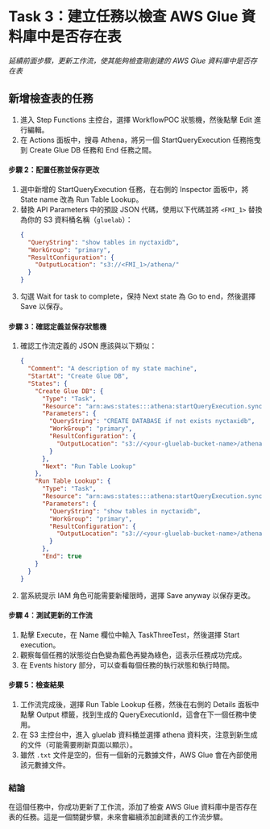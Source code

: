 # Task 3：建立任務以檢查 AWS Glue 資料庫中是否存在表

_延續前面步驟，更新工作流，使其能夠檢查剛創建的 AWS Glue 資料庫中是否存在表_

## 新增檢查表的任務

1. 進入 Step Functions 主控台，選擇 WorkflowPOC 狀態機，然後點擊 Edit 進行編輯。
2. 在 Actions 面板中，搜尋 Athena，將另一個 StartQueryExecution 任務拖曳到 Create Glue DB 任務和 End 任務之間。
   
#### 步驟 2：配置任務並保存更改

1. 選中新增的 StartQueryExecution 任務，在右側的 Inspector 面板中，將 State name 改為 Run Table Lookup。
2. 替換 API Parameters 中的預設 JSON 代碼，使用以下代碼並將 `<FMI_1>` 替換為你的 S3 資料桶名稱（`gluelab`）：
   ```json
   {
     "QueryString": "show tables in nyctaxidb",
     "WorkGroup": "primary",
     "ResultConfiguration": {
       "OutputLocation": "s3://<FMI_1>/athena/"
     }
   }
   ```
3. 勾選 Wait for task to complete，保持 Next state 為 Go to end，然後選擇 Save 以保存。

#### 步驟 3：確認定義並保存狀態機

1. 確認工作流定義的 JSON 應該與以下類似：
   ```json
   {
     "Comment": "A description of my state machine",
     "StartAt": "Create Glue DB",
     "States": {
       "Create Glue DB": {
         "Type": "Task",
         "Resource": "arn:aws:states:::athena:startQueryExecution.sync",
         "Parameters": {
           "QueryString": "CREATE DATABASE if not exists nyctaxidb",
           "WorkGroup": "primary",
           "ResultConfiguration": {
             "OutputLocation": "s3://<your-gluelab-bucket-name>/athena/"
           }
         },
         "Next": "Run Table Lookup"
       },
       "Run Table Lookup": {
         "Type": "Task",
         "Resource": "arn:aws:states:::athena:startQueryExecution.sync",
         "Parameters": {
           "QueryString": "show tables in nyctaxidb",
           "WorkGroup": "primary",
           "ResultConfiguration": {
             "OutputLocation": "s3://<your-gluelab-bucket-name>/athena/"
           }
         },
         "End": true
       }
     }
   }
   ```
2. 當系統提示 IAM 角色可能需要新權限時，選擇 Save anyway 以保存更改。

#### 步驟 4：測試更新的工作流

1. 點擊 Execute，在 Name 欄位中輸入 TaskThreeTest，然後選擇 Start execution。
2. 觀察每個任務的狀態從白色變為藍色再變為綠色，這表示任務成功完成。
3. 在 Events history 部分，可以查看每個任務的執行狀態和執行時間。

#### 步驟 5：檢查結果

1. 工作流完成後，選擇 Run Table Lookup 任務，然後在右側的 Details 面板中點擊 Output 標籤，找到生成的 QueryExecutionId，這會在下一個任務中使用。
2. 在 S3 主控台中，進入 gluelab 資料桶並選擇 athena 資料夾，注意到新生成的文件（可能需要刷新頁面以顯示）。
3. 雖然 `.txt` 文件是空的，但有一個新的元數據文件，AWS Glue 會在內部使用該元數據文件。

### 結論
在這個任務中，你成功更新了工作流，添加了檢查 AWS Glue 資料庫中是否存在表的任務。這是一個關鍵步驟，未來會繼續添加創建表的工作流步驟。